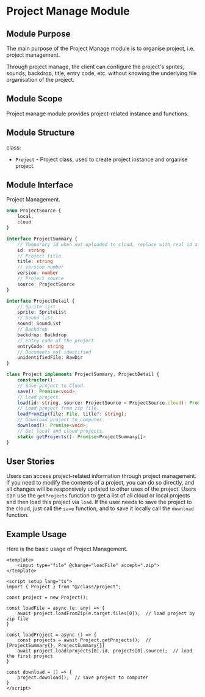 # Project Manage Module

## Module Purpose

The main purpose of the Project Manage module is to organise project, i.e. project management.

Through project manage, the client can configure the project's sprites, sounds, backdrop, title, entry code, etc. without knowing the underlying file organisation of the project.

## Module Scope

Project manage module provides project-related instance and functions.

## Module Structure

class:

- `Project` - Project class, used to create project instance and organise project.

## Module Interface

Project Management.

```ts
enum ProjectSource {
    local,
    cloud
}

interface ProjectSummary {
    // Temporary id when not uploaded to cloud, replace with real id after uploaded
    id: string
    // Project title
    title: string
    // version number
    version: number
    // Project source
    source: ProjectSource
}

interface ProjectDetail {
    // Sprite list
    sprite: SpriteList
    // Sound list
    sound: SoundList
    // Backdrop
    backdrop: Backdrop
    // Entry code of the project
    entryCode: string
    // Documents not identified
    unidentifiedFile: RawDir
}

class Project implements ProjectSummary, ProjectDetail {
    constructor();
    // Save project to Cloud.
    save(): Promise<void>;
    // Load project.
    load(id: string, source: ProjectSource = ProjectSource.cloud): Promise<void>;
    // Load project from zip file.
    loadFromZip(file: File, title?: string);
    // Download project to computer.
    download(): Promise<void>;
    // Get local and cloud projects.
    static getProjects(): Promise<ProjectSummary[]>
}
```

## User Stories

Users can access project-related information through project management. If you need to modify the contents of a project, you can do so directly, and all changes will be responsively updated to other uses of the project. Users can use the `getProjects` function to get a list of all cloud or local projects and then load this project via `load`. If the user needs to save the project to the cloud, just call the `save` function, and to save it locally call the `download` function.

## Example Usage

Here is the basic usage of Project Management.

```vue
<template>
    <input type="file" @change="loadFile" accept=".zip">
</template>

<script setup lang="ts">
import { Project } from "@/class/project";
    
const project = new Project();

const loadFile = async (e: any) => {
    await project.loadFromZip(e.target.files[0]);  // load project by zip file
}

const loadProject = async () => {
    const projects = await Project.getProjects();  // [ProjectSummary{}, ProjectSummary{}]
    await project.load(projects[0].id, projects[0].source);  // load the first project
}

const download = () => {
    project.download();  // save project to computer
}
</script>
```